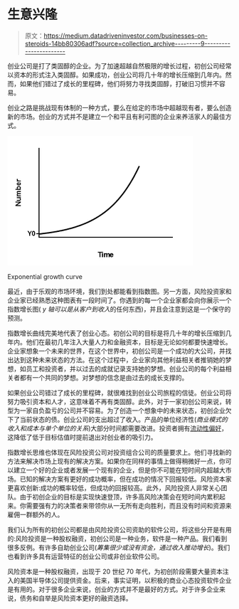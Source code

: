 # 生意兴隆

> 原文：<https://medium.datadriveninvestor.com/businesses-on-steroids-14bb80306adf?source=collection_archive---------9----------------------->

创业公司是打了类固醇的企业。为了加速超越自然极限的增长过程，初创公司经常以资本的形式注入类固醇。如果成功，创业公司将几十年的增长压缩到几年内。然而，如果他们错过了成长的里程碑，他们将努力寻找类固醇，打破旧习惯并不容易。

创业之路是挑战现有体制的一种方式，要么在给定的市场中超越现有者，要么创造新的市场。创业的方式并不是建立一个和平且有利可图的企业来养活家人的最佳方式。

![](img/3027d2d0e0e7d4cf244e52b7f06ec211.png)

Exponential growth curve

最近，由于乐观的市场环境，我们到处都能看到指数图。另一方面，风险投资家和企业家已经熟悉这种图表有一段时间了。你遇到的每一个企业家都会向你展示一个指数增长图( *y 轴可以是从客户到收入*的任何东西)，并且会注意到这是一个保守的预测。

指数增长曲线完美地代表了创业心态。初创公司的目标是将几十年的增长压缩到几年内。他们在最初几年注入大量人力和金融资本，目标是无论如何都要快速增长。企业家想象一个未来的世界，在这个世界中，初创公司是一个成功的大公司，并找出达到这种未来状态的方法。在这个过程中，企业家向其他利益相关者推销她的梦想，如员工和投资者，并以过去的成就记录支持她的梦想。创业公司的每个利益相关者都有一个共同的梦想。对梦想的信念是由过去的成长支撑的。

如果创业公司错过了成长的里程碑，就很难找到创业公司旅程的信徒。创业公司将努力吸引资本和人才，这意味着不再有类固醇。此外，对于一家初创公司来说，转型为一家自负盈亏的公司并不容易。为了创造一个想象中的未来状态，初创企业欠下了当前状态的债。创业公司的支出超过了收入。产品的单位经济性(*商业模式的收入和成本与单个单位的关系*)大部分时间都需要改进。投资者拥有[流动性偏好](https://www.investopedia.com/terms/l/liquidation-preference.asp)，这降低了低于目标估值时提前退出对创业者的吸引力。

指数增长思维也体现在风险投资公司对投资组合公司的质量要求上。他们寻找新的方法来解决市场上现有的解决方案。如果你在同样的事情上做得稍微好一点，你可以建立一个好的企业或者发展一个现有的企业，但是你不可能在短时间内超越大市场。已知的解决方案有更好的成功概率，但在成功的情况下回报较低。风险资本家更喜欢创新:成功的概率较低，但成功的回报较高。此外，风险投资人非常关心团队。由于初创企业的目标是实现快速登顶，许多高风险决策会在短时间内累积起来。你需要强有力的决策者来带领你从一无所有走向胜利，而且没有时间和资源来雇佣一群额外的人。

我们认为所有的初创公司都是由风险投资公司资助的软件公司，将这些分开是有用的:风险投资是一种股权融资，初创公司是一种业务，软件是一种产品。我们看到很多反例。有许多自助创业公司(*筹集很少或没有资金，通过收入推动增长*)。我们也看到许多具有运营特征的创业公司或非创业软件公司。

风险资本是一种股权融资，出现于 20 世纪 70 年代，为初创阶段需要大量资本注入的美国半导体公司提供资金。后来，事实证明，以积极的商业心态投资软件企业是有用的。对于很多企业来说，创业的方式并不是最好的方式。对于许多企业来说，债务和自举是风险资本更好的融资选择。